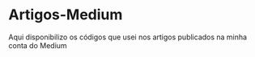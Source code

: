 # Artigos-Medium
Aqui disponibilizo os códigos que usei nos artigos publicados na minha conta do Medium
